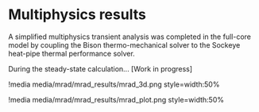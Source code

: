 # Multiphysics results

A simplified multiphysics transient analysis was completed in the full-core model by coupling the Bison thermo-mechanical solver to the Sockeye heat-pipe thermal performance solver. 

During the steady-state calculation... [Work in progress]

!media media/mrad/mrad_results/mrad_3d.png
       style=width:50%

!media media/mrad/mrad_results/mrad_plot.png
       style=width:50%
